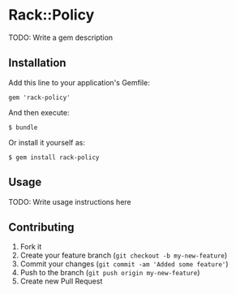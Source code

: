 # Rack::Policy

TODO: Write a gem description

## Installation

Add this line to your application's Gemfile:

    gem 'rack-policy'

And then execute:

    $ bundle

Or install it yourself as:

    $ gem install rack-policy

## Usage

TODO: Write usage instructions here

## Contributing

1. Fork it
2. Create your feature branch (`git checkout -b my-new-feature`)
3. Commit your changes (`git commit -am 'Added some feature'`)
4. Push to the branch (`git push origin my-new-feature`)
5. Create new Pull Request

